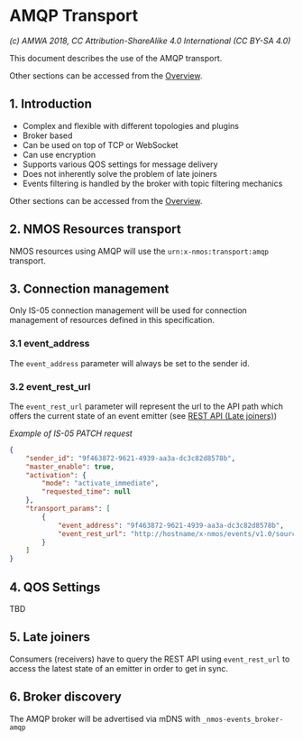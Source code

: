 # AMQP Transport

_(c) AMWA 2018, CC Attribution-ShareAlike 4.0 International (CC BY-SA 4.0)_

This document describes the use of the AMQP transport.

Other sections can be accessed from the [Overview](1.0%20Overview.md).

## 1. Introduction

* Complex and flexible with different topologies and plugins
* Broker based
* Can be used on top of TCP or WebSocket
* Can use encryption
* Supports various QOS settings for message delivery
* Does not inherently solve the problem of late joiners
* Events filtering is handled by the broker with topic filtering mechanics

Other sections can be accessed from the [Overview](1.0%20Overview.md).

## 2. NMOS Resources transport

NMOS resources using AMQP will use the `urn:x-nmos:transport:amqp` transport.

## 3. Connection management

Only IS-05 connection management will be used for connection management of resources defined in this specification.

### 3.1 event_address

The `event_address` parameter will always be set to the sender id.

### 3.2 event_rest_url

The `event_rest_url` parameter will represent the url to the API path which offers the current state of an event emitter (see [REST API (Late joiners)](5.0%20Rest_api_late_joiners.md))

_Example of IS-05 PATCH request_

```json
{
    "sender_id": "9f463872-9621-4939-aa3a-dc3c82d8578b",
    "master_enable": true,
    "activation": {
        "mode": "activate_immediate",
        "requested_time": null
    },
    "transport_params": [
        {
            "event_address": "9f463872-9621-4939-aa3a-dc3c82d8578b",
            "event_rest_url": "http://hostname/x-nmos/events/v1.0/sources/9f463872-9621-4939-aa3a-dc3c82d8578b/"
        }
    ]
}
```

## 4. QOS Settings

TBD

## 5. Late joiners

Consumers (receivers) have to query the REST API using `event_rest_url` to access the latest state of an emitter in order to get in sync.

## 6. Broker discovery

The AMQP broker will be advertised via mDNS with `_nmos-events_broker-amqp`
